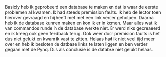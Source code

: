Basicly heb ik geprobeerd een database te maken en dat is waar de eerste problemen al kwamen. Ik had steeds premission faults. Ik heb de lector toen hierover gevraagd en hij heeft met met een link verder geholpen. Daarna heb ik de database kunnen maken en kon ik er in komen. Maar alles wat ik van commandos runde in de database werkte niet. Er werd niks gecreaeerd en ik kreeg ook geen feedback terug. Ook weer door premision faults is het dus niet gelukt en kwam ik vast te zitten. Helaas had ik niet veel tijd meer over en heb ik besloten de datbase links te laten liggen en ben verder gegaan met de Pynq. Dus als conclusie is de databse niet gelukt helaas. 
